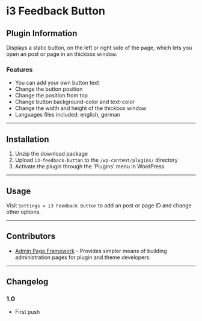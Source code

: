 # i3 Feedback Button

## Plugin Information

Displays a static button, on the left or right side of the page, which lets you open an post or page in an thickbox window.

### Features

* You can add your own button text
* Change the button position
* Change the position from top
* Change button background-color and text-color
* Change the width and height of the thickbox window
* Languages files included: english, german

***

## Installation

1. Unzip the download package
2. Upload `i3-feedback-button` to the `/wp-content/plugins/` directory
3. Activate the plugin through the 'Plugins' menu in WordPress

***

## Usage

Visit `Settings > i3 Feedback Button` to add an post or page ID and change other options.

***

## Contributors

- [Admin Page Framework](https://github.com/michaeluno/admin-page-framework) - Provides simpler means of building administration pages for plugin and theme developers.

***

## Changelog

### 1.0
* First push

